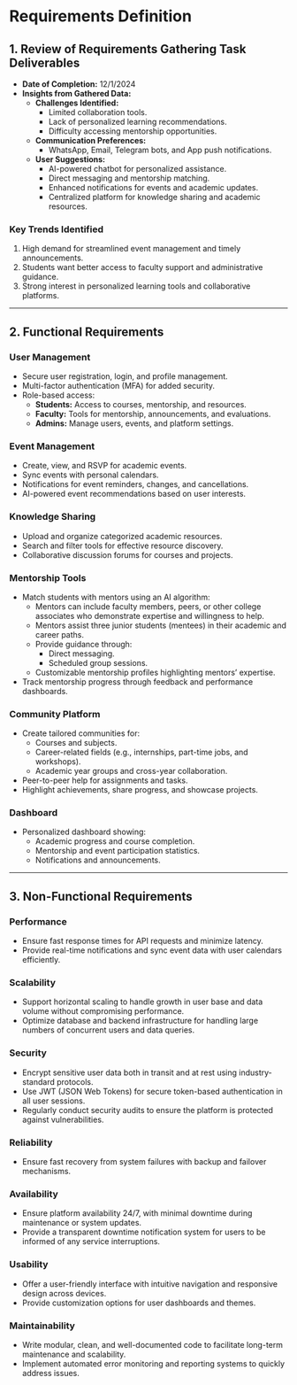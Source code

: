 # Requirements Definition

## 1. Review of Requirements Gathering Task Deliverables
- **Date of Completion:** 12/1/2024
- **Insights from Gathered Data:**
  - **Challenges Identified:**
    - Limited collaboration tools.
    - Lack of personalized learning recommendations.
    - Difficulty accessing mentorship opportunities.
  - **Communication Preferences:**
    - WhatsApp, Email, Telegram bots, and App push notifications.
  - **User Suggestions:**
    - AI-powered chatbot for personalized assistance.
    - Direct messaging and mentorship matching.
    - Enhanced notifications for events and academic updates.
    - Centralized platform for knowledge sharing and academic resources.

### Key Trends Identified
1. High demand for streamlined event management and timely announcements.
2. Students want better access to faculty support and administrative guidance.
3. Strong interest in personalized learning tools and collaborative platforms.

---

## 2. Functional Requirements
### User Management
- Secure user registration, login, and profile management.
- Multi-factor authentication (MFA) for added security.
- Role-based access:
  - **Students:** Access to courses, mentorship, and resources.
  - **Faculty:** Tools for mentorship, announcements, and evaluations.
  - **Admins:** Manage users, events, and platform settings.

### Event Management
- Create, view, and RSVP for academic events.
- Sync events with personal calendars.
- Notifications for event reminders, changes, and cancellations.
- AI-powered event recommendations based on user interests.

### Knowledge Sharing
- Upload and organize categorized academic resources.
- Search and filter tools for effective resource discovery.
- Collaborative discussion forums for courses and projects.

### Mentorship Tools
- Match students with mentors using an AI algorithm:
  - Mentors can include faculty members, peers, or other college associates who demonstrate expertise and willingness to help.
  - Mentors assist three junior students (mentees) in their academic and career paths.
  - Provide guidance through:
    - Direct messaging.
    - Scheduled group sessions.
  - Customizable mentorship profiles highlighting mentors’ expertise.
- Track mentorship progress through feedback and performance dashboards.

### Community Platform
- Create tailored communities for:
  - Courses and subjects.
  - Career-related fields (e.g., internships, part-time jobs, and workshops).
  - Academic year groups and cross-year collaboration.
- Peer-to-peer help for assignments and tasks.
- Highlight achievements, share progress, and showcase projects.

### Dashboard
- Personalized dashboard showing:
  - Academic progress and course completion.
  - Mentorship and event participation statistics.
  - Notifications and announcements.

---

## 3. Non-Functional Requirements

### Performance
- Ensure fast response times for API requests and minimize latency.
- Provide real-time notifications and sync event data with user calendars efficiently.

### Scalability
- Support horizontal scaling to handle growth in user base and data volume without compromising performance.
- Optimize database and backend infrastructure for handling large numbers of concurrent users and data queries.

### Security
- Encrypt sensitive user data both in transit and at rest using industry-standard protocols.
- Use JWT (JSON Web Tokens) for secure token-based authentication in all user sessions.
- Regularly conduct security audits to ensure the platform is protected against vulnerabilities.

### Reliability
- Ensure fast recovery from system failures with backup and failover mechanisms.

### Availability
- Ensure platform availability 24/7, with minimal downtime during maintenance or system updates.
- Provide a transparent downtime notification system for users to be informed of any service interruptions.

### Usability
- Offer a user-friendly interface with intuitive navigation and responsive design across devices.
- Provide customization options for user dashboards and themes.

### Maintainability
- Write modular, clean, and well-documented code to facilitate long-term maintenance and scalability.
- Implement automated error monitoring and reporting systems to quickly address issues.

